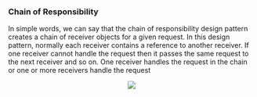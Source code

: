 ﻿### Chain of Responsibility  
In simple words, we can say that the chain of responsibility design pattern creates a chain of receiver objects for a given request. In this design pattern, normally each receiver contains a reference to another receiver. If one receiver cannot handle the request then it passes the same request to the next receiver and so on. One receiver handles the request in the chain or one or more receivers handle the request

<p align="center">
  <img src="http://mokarchi.ir/git/Chain of Responsibility/word-image-9.png" />
</p>
